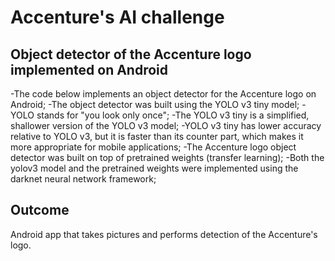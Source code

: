 # Accenture's AI challenge
## Object detector of the Accenture logo implemented on Android
-The code below implements an object detector for the Accenture logo on Android;
-The object detector was built using the YOLO v3 tiny model;
-YOLO stands for "you look only once";
-The YOLO v3 tiny is a simplified, shallower version of the YOLO v3 model;
-YOLO v3 tiny has lower accuracy relative to YOLO v3, but it is faster than its counter part, which makes it more appropriate for mobile applications;
-The Accenture logo object detector was built on top of pretrained weights (transfer learning);
-Both the yolov3 model and the pretrained weights were implemented using the darknet neural network framework;
## Outcome
Android app that takes pictures and performs detection of the Accenture's logo.

